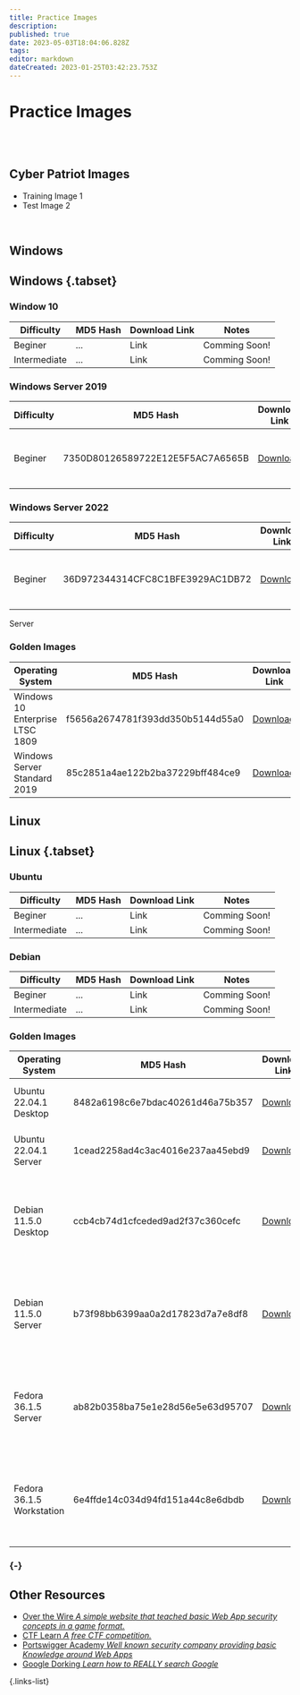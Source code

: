 ```yaml
---
title: Practice Images
description: 
published: true
date: 2023-05-03T18:04:06.828Z
tags: 
editor: markdown
dateCreated: 2023-01-25T03:42:23.753Z
---
```


# Practice Images
<br/>
<br/>

## Cyber Patriot Images
- Training Image 1
- Test Image 2
<br/>

## Windows

## Windows {.tabset}
### Window 10
| Difficulty   | MD5 Hash | Download Link | Notes |
|--------------|----------|---------------|----------|
| Beginer      | ...      | Link          | Comming Soon!|
|Intermediate  | ...      | Link          |Comming Soon! |


### Windows Server 2019

| Difficulty   | MD5 Hash | Download Link | Notes |
|--------------|----------|---------------|----------|
| Beginer      | 7350D80126589722E12E5F5AC7A6565B      | [Download](https://drive.google.com/file/d/13JtcSqUfhHNihPgK-R4sWjA0rPXrRUyd/view?usp=sharing)          | Username: Maverick; Password: (Automatic Log-on)|

### Windows Server 2022
| Difficulty   | MD5 Hash | Download Link | Notes |
|--------------|----------|---------------|----------|
| Beginer      | 36D972344314CFC8C1BFE3929AC1DB72      | [Download](https://drive.google.com/u/0/uc?id=1uaBWVXTePMQ_mltw9AEuUMhDUeTHloYI&export=download)          | Username: Sheldon; Password: (Automatic Log-on) |

Server
### Golden Images
| Operating System   | MD5 Hash | Download Link | Notes |
|--------------|----------|---------------|----------|
| Windows 10 Enterprise LTSC 1809      | f5656a2674781f393dd350b5144d55a0 | [Download](https://drive.google.com/uc?id=1JpWShQaOLtrtA0lfRWkYuEUOtrzQ9fmD&export=download)          | Username: User ; Password: password|
| Windows Server Standard 2019  | 85c2851a4ae122b2ba37229bff484ce9 | [Download](https://drive.google.com/uc?id=1DuwY0TQZiWSkI8FXskKe1ZD0xnF9kVD-&export=download) | Username: User ; Password: password |



## Linux

## Linux {.tabset}
### Ubuntu
| Difficulty   | MD5 Hash | Download Link | Notes |
|--------------|----------|---------------|----------|
| Beginer      | ...      | Link          | Comming Soon!|
|Intermediate  | ...      | Link          |Comming Soon! |


### Debian
| Difficulty   | MD5 Hash | Download Link | Notes |
|--------------|----------|---------------|----------|
| Beginer      | ...      | Link          | Comming Soon!|
|Intermediate  | ...      | Link          |Comming Soon! |

### Golden Images
| Operating System   | MD5 Hash | Download Link | Notes |
|--------------|----------|---------------|----------|
| Ubuntu 22.04.1 Desktop | 8482a6198c6e7bdac40261d46a75b357      | [Download](https://drive.google.com/uc?id=15u_AnV8ahmdSQzrJA_1gAuqzmZBIJhh1&export=download) | Username: user ; Password: password|
| Ubuntu 22.04.1 Server  | 1cead2258ad4c3ac4016e237aa45ebd9      | [Download](https://drive.google.com/uc?id=1wtDgVBuEMc6HuCA4K3V6SLNq7wZeSS7l&export=download) | Username: user ; Password: password |
| Debian 11.5.0 Desktop | ccb4cb74d1cfceded9ad2f37c360cefc      | [Download](https://drive.google.com/uc?id=1WkRou0LMTYTJhZGmCnWdaA5JzjNUS8wW&export=download)            | Username: user ; Password: password Username: root ; Password: password |
| Debian 11.5.0 Server | b73f98bb6399aa0a2d17823d7a7e8df8      | [Download](https://drive.google.com/uc?id=1O8eH8f0ejYb2UCSt_I1YAtmqJNitRW-d&export=download)            | Username: user ; Password: password Username: root ; Password: password |
| Fedora 36.1.5 Server | ab82b0358ba75e1e28d56e5e63d95707      | [Download](https://drive.google.com/uc?id=1O8eH8f0ejYb2UCSt_I1YAtmqJNitRW-d&export=download)            | Username: user ; Password: password Username: root ; Password: password |
| Fedora 36.1.5 Workstation | 6e4ffde14c034d94fd151a44c8e6dbdb      | [Download](https://drive.google.com/uc?id=1zjtpcFw8irRNvglCB5EHXSDyF2aqOE_H&export=download)       | Username: user ; Password: password Username: root ; Password: password |
### {-}

## Other Resources

- [Over the Wire *A simple website that teached basic Web App security concepts in a game format.*](https://overthewire.org/wargames/)
- [CTF Learn *A free CTF competition.*](https://ctflearn.com/)
- [Portswigger Academy *Well known security company providing basic Knowledge around Web Apps*](https://portswigger.net/web-security)
- [Google Dorking *Learn how to REALLY search Google*](https://tryhackme.com/room/googledorking) 

{.links-list}
